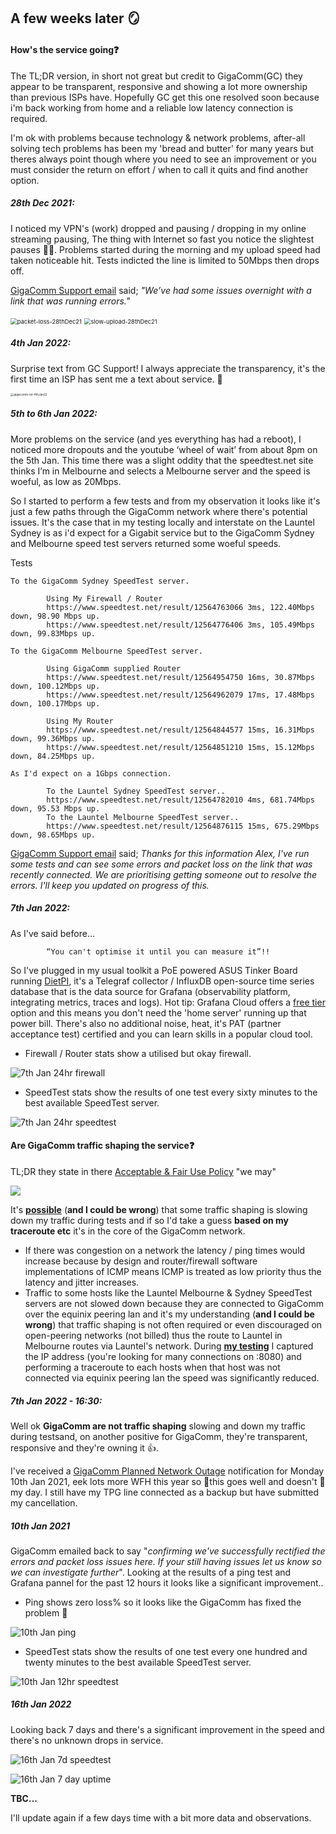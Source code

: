 

## A few weeks later 🪞

#### How's the service going❓

The TL;DR version, in short not great but credit to GigaComm(GC) they appear to be transparent, responsive and showing a lot more ownership than previous ISPs have. Hopefully GC get this one resolved soon because i'm back working from home and a reliable low latency connection is required.



I'm ok with problems because technology & network problems, after-all solving tech problems has been my 'bread and butter' for many years but theres always point though where you need to see an improvement or you must consider the return on effort / when to call it quits and find another option.



##### 28th Dec 2021:

I noticed my VPN's (work) dropped and pausing / dropping in my online streaming pausing, The thing with Internet so fast you notice the slightest pauses 🤷‍♂️. Problems started during the morning and my upload speed had taken noticeable hit. Tests indicted the line is limited to 50Mbps then drops off.

[GigaComm Support email](https://github.com/alexanderswift/public-gigacom/blob/main/pics/emailtogigacomm-28thDec2021.pdf) said; *"We’ve had some issues overnight with a link that was running errors."*



<img src="https://github.com/alexanderswift/public-gigacom/blob/main/pics/packet-loss-28thDec21.png" alt="packet-loss-28thDec21" style="zoom: 67%;" />

<img src="https://github.com/alexanderswift/public-gigacom/blob/main/pics/slow-upload-28thDec21.png" alt="slow-upload-28thDec21" style="zoom:67%;" />



##### 4th Jan 2022:

Surprise text from GC Support! I always appreciate the transparency, it's the first time an ISP has sent me a text about service. 👏



<img src="https://github.com/alexanderswift/public-gigacom/blob/main/pics/gigacomm-txt-4thJan22.jpeg" alt="gigacomm-txt-4thJan22" style="zoom:33%;" />

##### 5th to 6th Jan 2022:

More problems on the service (and yes everything has had a reboot), I noticed more dropouts and the youtube ‘wheel of wait’ from about 8pm on the 5th Jan. This time there was a slight oddity that the speedtest.net site thinks I’m in Melbourne and selects a Melbourne server and the speed is woeful, as low as 20Mbps.



So I started to perform a few tests and from my observation it looks like it's just a few paths through the GigaComm network where there's potential issues. It's the case that in my testing locally and interstate on the Launtel Sydney is as i'd expect for a Gigabit service but to the GigaComm Sydney and Melbourne speed test servers returned some woeful speeds.



Tests

~~~
To the GigaComm Sydney SpeedTest server.

		Using My Firewall / Router
		https://www.speedtest.net/result/12564763066 3ms, 122.40Mbps down, 98.90 Mbps up.
		https://www.speedtest.net/result/12564776406 3ms, 105.49Mbps down, 99.83Mbps up.

To the GigaComm Melbourne SpeedTest server.

		Using GigaComm supplied Router
		https://www.speedtest.net/result/12564954750 16ms, 30.87Mbps down, 100.12Mbps up.
		https://www.speedtest.net/result/12564962079 17ms, 17.48Mbps down, 100.17Mbps up.

		Using My Router
		https://www.speedtest.net/result/12564844577 15ms, 16.31Mbps down, 99.36Mbps up.
		https://www.speedtest.net/result/12564851210 15ms, 15.12Mbps down, 84.25Mbps up.

As I'd expect on a 1Gbps connection.

		To the Launtel Sydney SpeedTest server..
		https://www.speedtest.net/result/12564782010 4ms, 681.74Mbps down, 95.53 Mbps up.
		To the Launtel Melbourne SpeedTest server..
		https://www.speedtest.net/result/12564876115 15ms, 675.29Mbps down, 98.65Mbps up.

~~~



[GigaComm Support email](https://github.com/alexanderswift/public-gigacom/blob/main/pics/emailtogigacomm-6thJan22.pdf) said; *Thanks for this information Alex, I've run some tests and can see some errors and packet loss on the link that was recently connected. We are prioritising getting someone out to resolve the errors. I'll keep you updated on progress of this.*



##### 7th Jan 2022:

As I've said before...

~~~
		“You can't optimise it until you can measure it”!!
~~~

So I've plugged in my usual toolkit a PoE powered ASUS Tinker Board running [DietPI](https://dietpi.com), it's a Telegraf collector / InfluxDB open-source time series database that is the data source for Grafana (observability platform, integrating metrics, traces and logs). Hot tip: Grafana Cloud offers a [free tier](https://grafana.com/products/cloud/pricing/) option and this means you don't need the 'home server' running up that power bill. There's also no additional noise, heat, it's PAT (partner acceptance test) certified and you can learn skills in a popular cloud tool.

- Firewall / Router stats show a utilised but okay firewall.

![7th Jan 24hr firewall](https://github.com/alexanderswift/public-gigacom/blob/main/pics/7thJan2021-24hr-firewall-stat.png)



- SpeedTest stats show the results of one test every sixty minutes to the best available SpeedTest server.

![7th Jan 24hr speedtest](https://github.com/alexanderswift/public-gigacom/blob/main/pics/7thJan2021-24hr-speedtest-stat.png)



#### Are GigaComm traffic shaping the service❓

TL;DR they state in there [Acceptable & Fair Use Policy](https://www.gigacomm.net.au/hubfs/GigaComm%20Website/PDF%20Fact%20Sheets/GigaComm-Acceptable-Fair-Use-Policy-21102020.pdf) "we may"

![](https://github.com/alexanderswift/public-gigacom/blob/main/pics/GigaComm-Acceptable-Fair-Use-Policy-21102020.png)



It's **<u>possible</u>** (**and I could be wrong**) that some traffic shaping is slowing down my traffic during tests and if so I'd take a guess **based on my traceroute etc** it's in the core of the GigaComm network.

- If there was congestion on a network the latency / ping times would increase because by design and router/firewall software implementations of ICMP means ICMP is treated as low priority thus the latency and jitter increases.  
- Traffic to some hosts like the Launtel Melbourne & Sydney SpeedTest servers are not slowed down because they are connected to GigaComm over the equinix peering lan and it's my understanding (**and I could be wrong**) that traffic shaping is not often required or even discouraged on open-peering networks (not billed) thus the route to Launtel in Melbourne routes via Launtel's network. During **[my testing](https://github.com/alexanderswift/public-gigacom/blob/main/pics/6th-Jan-evening.png)** I captured the IP address (you're looking for many connections on :8080) and performing a traceroute to each hosts when that host was not connected via equinix peering lan the speed was significantly reduced.



##### 7th Jan 2022 - 16:30:

Well ok **GigaComm are not traffic shaping** slowing and down my traffic during testsand, on another positive for GigaComm, they're transparent, responsive and they're owning it 👍. 

I've received a [GigaComm Planned Network Outage](https://github.com/alexanderswift/public-gigacom/blob/main/pics/PlannedNetworkOutage-10thJan22.pdf) notification for Monday 10th Jan 2021, eek lots more WFH this year so 🤞this goes well and doesn't 🧱my day. I still have my TPG line connected as a backup but have submitted my cancellation.



##### 10th Jan 2021

GigaComm emailed back to say "*confirming we've successfully rectified the errors and packet loss issues here. If your still having issues let us know so we can investigate further*". Looking at the results of a ping test and Grafana pannel for the past 12 hours it looks like a significant improvement..  

- Ping shows zero loss% so it looks like the GigaComm has fixed the problem 🤞

![10th Jan ping](https://github.com/alexanderswift/public-gigacom/blob/main/pics/10th-Jan-evening.png)

- SpeedTest stats show the results of one test every one hundred and twenty minutes to the best available SpeedTest server.

![10th Jan 12hr speedtest](https://github.com/alexanderswift/public-gigacom/blob/main/pics/10thJan2022-12hr-speedtest-stat.png)



##### 16th Jan 2022

Looking back 7 days and there's a significant improvement in the speed and there's no unknown drops in service. 

![16th Jan 7d speedtest](https://github.com/alexanderswift/public-gigacom/blob/main/pics/16thJan2021-7d-speedtest-stat.png)

![16th Jan 7 day uptime](https://github.com/alexanderswift/public-gigacom/blob/main/pics/16thJan2021-7d-uptime.png)

**TBC...**

I'll update again if a few days time with a bit more data and observations. 
